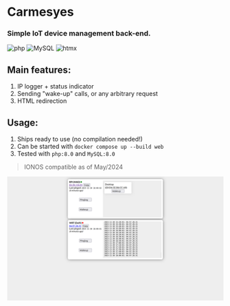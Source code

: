 # Carmesyes
### Simple IoT device management back-end.
![php](https://img.shields.io/badge/PHP-777BB4?style=for-the-badge&logo=php&logoColor=white) ![MySQL](https://img.shields.io/badge/MySQL-f7941e?style=for-the-badge&logo=mysql&logoColor=white) ![htmx](https://img.shields.io/badge/%3C/%3E%20htmx-3D72D7?style=for-the-badge&logo=mysl&logoColor=white)

## Main features:
1. IP logger + status indicator
2. Sending "wake-up" calls, or any arbitrary request
1. HTML redirection

## Usage:
1. Ships ready to use (no compilation needed!)
2. Can be started with `docker compose up --build web`
3. Tested with `php:8.0` and `MySQL:8.0`

> IONOS compatible as of May/2024

![sample](./Showcase.png) 
